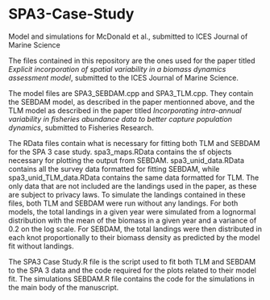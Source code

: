 # SPA3-Case-Study
 Model and simulations for McDonald et al., submitted to ICES Journal of Marine Science
 
 The files contained in this repository are the ones used for the paper titled *Explicit incorporation of spatial variability in a biomass dynamics assessment model*, submitted to the ICES Journal of Marine Science. 
 
 The model files are SPA3_SEBDAM.cpp and SPA3_TLM.cpp. They contain the SEBDAM model, as described in the paper mentionned above, and the TLM model as described in the paper titled *Incorporating intra-annual variability in fisheries abundance data to better capture population dynamics*, submitted to Fisheries Research. 
 
 The RData files contain what is necessary for fitting both TLM and SEBDAM for the SPA 3 case study. spa3_maps.RData contains the sf objects necessary for plotting the output from SEBDAM. spa3_unid_data.RData contains all the survey data formatted for fitting SEBDAM, while spa3_unid_TLM_data.RData contains the same data formatted for TLM. The only data that are not included are the landings used in the paper, as these are subject to privacy laws. To simulate the landings contained in these files, both TLM and SEBDAM were run without any landings. For both models, the total landings in a given year were simulated from a lognormal distribution with the mean of the biomass in a given year and a variance of 0.2 on the log scale. For SEBDAM, the total landings were then distributed in each knot proportionally to their biomass density as predicted by the model fit without landings.
 
 The SPA3 Case Study.R file is the script used to fit both TLM and SEBDAM to the SPA 3 data and the code required for the plots related to their model fit. The simulations SEBDAM.R file contains the code for the simulations in the main body of the manuscript.
